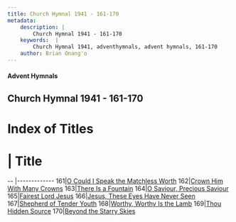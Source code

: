 ```yaml
---
title: Church Hymnal 1941 - 161-170
metadata:
    description: |
        Church Hymnal 1941 - 161-170
    keywords:  |
        Church Hymnal 1941, adventhymnals, advent hymnals, 161-170
    author: Brian Onang'o
---
```


#### Advent Hymnals
## Church Hymnal 1941 - 161-170

# Index of Titles
# | Title                        
-- |-------------
161|[O Could I Speak the Matchless Worth](/church-hymnal/101-200/161-170/O-Could-I-Speak-the-Matchless-Worth)
162|[Crown Him With Many Crowns](/church-hymnal/101-200/161-170/Crown-Him-With-Many-Crowns)
163|[There Is a Fountain](/church-hymnal/101-200/161-170/There-Is-a-Fountain)
164|[O Saviour, Precious Saviour](/church-hymnal/101-200/161-170/O-Saviour,-Precious-Saviour)
165|[Fairest Lord Jesus](/church-hymnal/101-200/161-170/Fairest-Lord-Jesus)
166|[Jesus, These Eyes Have Never Seen](/church-hymnal/101-200/161-170/Jesus,-These-Eyes-Have-Never-Seen)
167|[Shepherd of Tender Youth](/church-hymnal/101-200/161-170/Shepherd-of-Tender-Youth)
168|[Worthy, Worthy Is the Lamb](/church-hymnal/101-200/161-170/Worthy,-Worthy-Is-the-Lamb)
169|[Thou Hidden Source](/church-hymnal/101-200/161-170/Thou-Hidden-Source)
170|[Beyond the Starry Skies](/church-hymnal/101-200/161-170/Beyond-the-Starry-Skies)